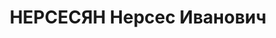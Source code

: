 ---
title: НЕРСЕСЯН Нерсес Иванович
description: 'Род. в 1895, Нахичевань, с. Назакент, Азербайджан, армянин. Место проживания:
  г. Тбилиси, Алавердская № 6, Грузинская ССР. Род занятий: управляющий грузинской
  конторы Киевзаготторга.

  Дело прекращено ввиду смерти заключенного'
---